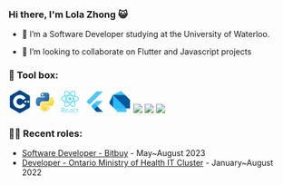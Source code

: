 ### Hi there, I'm Lola Zhong 😺

- 🌱 I’m a Software Developer studying at the University of Waterloo.

- 👯 I’m looking to collaborate on Flutter and Javascript projects

### 🔧 Tool box:

[<img src='https://github.com/devicons/devicon/blob/master/icons/cplusplus/cplusplus-plain.svg' height='40'>](https://cplusplus.com/)
[<img src='https://github.com/devicons/devicon/blob/master/icons/python/python-original.svg' height='40'>](https://www.python.org/)
 [<img src='https://github.com/devicons/devicon/blob/master/icons/react/react-original-wordmark.svg' height='40'>](https://react.dev/)
 [<img src='https://raw.githubusercontent.com/github/explore/80688e429a7d4ef2fca1e82350fe8e3517d3494d/topics/flutter/flutter.png' height='40'>](https://flutter.dev/) 
 [<img src='https://raw.githubusercontent.com/github/explore/80688e429a7d4ef2fca1e82350fe8e3517d3494d/topics/dart/dart.png' height='40'>](https://dart.dev/) <img src='https://github.com/Linxin-Zhong/Linxin-Zhong/assets/77327417/3adea070-2c95-44ce-bf09-9568a064e433' height='40'>  <img src='https://github.com/Linxin-Zhong/Linxin-Zhong/assets/77327417/d90815a8-60ca-4684-a3cd-8b2cb9c64865' height='40'> <img src='https://github.com/Linxin-Zhong/Linxin-Zhong/assets/77327417/09d57d03-f84f-4850-af94-1a20a0b13364' height='40'>

### 🧑‍💻 Recent roles:
* [Software Developer - Bitbuy](https://bitbuy.ca/) - May~August 2023
* [Developer - Ontario Ministry of Health IT Cluster](https://www.health.gov.on.ca/en/) - January~August 2022


